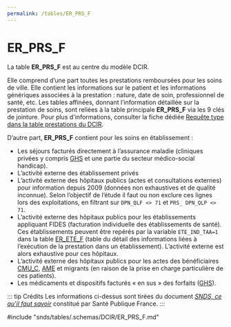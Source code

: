 ```yaml
---
permalink: /tables/ER_PRS_F
---
```

# ER\_PRS\_F
<!-- SPDX-License-Identifier: MPL-2.0 -->
La table **ER_PRS_F** est au centre du modèle DCIR. 

Elle comprend d’une part toutes les prestations remboursées pour les soins de ville. Elle contient les informations sur le patient et les informations génériques associées à la prestation : nature, date de soin, professionnel de santé, etc. Les tables affinées, donnant l’information détaillée sur la prestation de soins, sont reliées à la table principale **ER_PRS_F** via les 9 clés de jointure. Pour plus d'informations, consulter la fiche dédiée [Requête type dans la table prestations du DCIR](https://documentation-snds.health-data-hub.fr/fiches/sas_prestation_dcir.html#requete-type-dans-la-table-prestations-du-dcir).

D’autre part, **ER_PRS_F** contient pour les soins en établissement :
- Les séjours facturés directement à l’assurance maladie (cliniques privées y compris [GHS](https://documentation-snds.health-data-hub.fr/glossaire/GHS.html) et une partie du secteur médico-social handicap).
- L’activité externe des établissement privés
- L’activité externe des hôpitaux publics (actes et consultations externes) pour information depuis 2009 (données non exhaustives et de qualité inconnue). Selon l’objectif de l’étude il faut ou non exclure ces lignes lors des exploitations, en filtrant sur `DPN_QLF <> 71` et `PRS_ DPN_QLP <> 71`. 
- L’activité externe des hôpitaux publics pour les établissements appliquant FIDES (facturation individuelle des établissements de santé). Ces établissements peuvent être repérés par la variable `ETE_IND_TAA=1` dans la table [ER_ETE_F](https://documentation-snds.health-data-hub.fr/tables/er_ete_f/) (table du détail des informations liées à l’exécution de la prestation dans un établissement). L’activité externe est alors exhaustive pour ces hôpitaux.
- L’activité externe des hôpitaux publics pour les actes des bénéficiaires [CMU_C](https://documentation-snds.health-data-hub.fr/glossaire/cmuc.html), [AME](https://documentation-snds.health-data-hub.fr/glossaire/ame.html) et migrants (en raison de la prise en charge particulière de ces patients). 
- Les médicaments et dispositifs facturés « en sus » des forfaits ([GHS](https://documentation-snds.health-data-hub.fr/glossaire/GHS.html)).

::: tip Crédits
Les informations ci-dessus sont tirées du document [*SNDS, ce qu'il faut savoir*](../../../formation_snds/Sante_publique_France.md) constitué par Santé Publique France.
:::

<!-- ATTENTION : Ne pas supprimer ou modifier la ligne ci-dessous -->
#include "snds/tables/.schemas/DCIR/ER_PRS_F.md"
<!-- ATTENTION : Ne pas supprimer ou modifier la ligne ci-dessus -->
